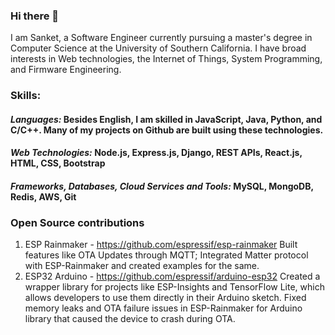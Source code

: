 ### Hi there 👋

I am Sanket, a Software Engineer currently pursuing a master's degree in Computer Science at the University of Southern California.
I have broad interests in Web technologies, the Internet of Things, System Programming, and Firmware Engineering.
### Skills:

#### *Languages:* Besides English, I am skilled in JavaScript, Java, Python, and C/C++. Many of my projects on Github are built using these technologies.

#### *Web Technologies:* Node.js, Express.js, Django, REST APIs, React.js, HTML, CSS, Bootstrap 

#### *Frameworks, Databases, Cloud Services and Tools:* MySQL, MongoDB, Redis, AWS, Git

### Open Source contributions
1. ESP Rainmaker - https://github.com/espressif/esp-rainmaker Built features like OTA Updates through MQTT; Integrated Matter protocol with ESP-Rainmaker and created examples for the same.
2. ESP32 Arduino - https://github.com/espressif/arduino-esp32 Created a wrapper library for projects like ESP-Insights and TensorFlow Lite, which allows developers to use them directly in their Arduino sketch. Fixed memory leaks and OTA failure issues in ESP-Rainmaker for Arduino library that caused the device to crash during OTA.
<!--
**sanketwadekar/sanketwadekar** is a ✨ _special_ ✨ repository because its `README.md` (this file) appears on your GitHub profile.

Here are some ideas to get you started:

- 🔭 I’m currently working on ...
- 🌱 I’m currently learning ...
- 👯 I’m looking to collaborate on ...
- 🤔 I’m looking for help with ...
- 💬 Ask me about ...
- 📫 How to reach me: ...
- 😄 Pronouns: ...
- ⚡ Fun fact: ...
-->
